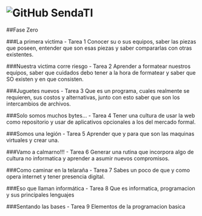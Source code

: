 # ![GitHub](https://github.com/favicon.ico) SendaTI

##Fase Zero

###La primera victima - Tarea 1
Conocer su o sus equipos, saber las piezas que poseen, entender que son esas piezas y saber compararlas con otras existentes.

###Nuestra victima corre riesgo - Tarea 2
Aprender a formatear nuestros equipos, saber que cuidados debo tener a la hora de formatear y saber que SO existen y en que consisten.

###Juguetes nuevos - Tarea 3
Que es un programa, cuales realmente se requieren, sus costos y alternativas, junto con esto saber que son los intercambios de archivos.

###Solo somos muchos bytes... - Tarea 4
Tener una cultura de usar la web como repositorio y usar de aplicativos opcionales a los del mercado formal.

###Somos una legión - Tarea 5
Aprender que y para que son las maquinas virtuales y crear una.

###Vamo a calmarno!!! - Tarea 6
Generar una rutina que incorpora algo de cultura no informatica y aprender a asumir nuevos compromisos.

###Como caminar en la telaraña - Tarea 7
Sabes un poco de que y como opera internet y tener presencia digital.

###Eso que llaman informática - Tarea 8
Que es informatica, programacion y sus principales lenguajes

###Sentando las bases - Tarea 9
Elementos de la programacion basica